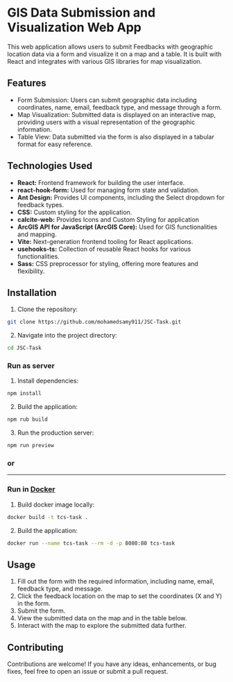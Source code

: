 # GIS Data Submission and Visualization Web App

This web application allows users to submit Feedbacks with geographic location data via a form and visualize it on a map and a table. It is built with React and integrates with various GIS libraries for map visualization.

## Features
- Form Submission: Users can submit geographic data including coordinates, name, email, feedback type, and message through a form.
- Map Visualization: Submitted data is displayed on an interactive map, providing users with a visual representation of the geographic information.
- Table View: Data submitted via the form is also displayed in a tabular format for easy reference.

## Technologies Used
- **React:** Frontend framework for building the user interface.
- **react-hook-form:** Used for managing form state and validation.
- **Ant Design:** Provides UI components, including the Select dropdown for feedback types.
- **CSS:** Custom styling for the application.
- **calcite-web:** Provides Icons and Custom Styling for application
- **ArcGIS API for JavaScript (ArcGIS Core):** Used for GIS functionalities and mapping.
- **Vite:** Next-generation frontend tooling for React applications.
- **usehooks-ts:** Collection of reusable React hooks for various functionalities.
- **Sass:** CSS preprocessor for styling, offering more features and flexibility.

## Installation
1. Clone the repository:

```bash
git clone https://github.com/mohamedsamy911/JSC-Task.git
```
2. Navigate into the project directory:

```bash
cd JSC-Task
```
### Run as server
1. Install dependencies:

```bash
npm install
```
2. Build the application:

```bash
npm rub build
```
3. Run the production server:

```bash
npm run preview
```
### or
---
### Run in [Docker](https://www.docker.com/)

1. Build docker image locally:

```bash
docker build -t tcs-task .
```
2. Build the application:

```bash
docker run --name tcs-task --rm -d -p 8080:80 tcs-task
```

## Usage
1. Fill out the form with the required information, including
name, email, feedback type, and message.
2. Click the feedback location on the map to set the coordinates (X and Y) in the form.
3. Submit the form.
4. View the submitted data on the map and in the table below.
5. Interact with the map to explore the submitted data further.

## Contributing
Contributions are welcome! If you have any ideas, enhancements, or bug fixes, feel free to open an issue or submit a pull request.